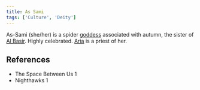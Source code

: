 ```yaml
---
title: As Sami
tags: ['Culture', 'Deity']
---
```

As-Sami (she/her) is a spider [goddess](wiki/Gods.md) associated with autumn, the sister of [Al Basir](wiki/Al%20Basir.md). Highly celebrated. [Aria](wiki/Aria.md) is a priest of her.

## References
- The Space Between Us 1
- Nighthawks 1
